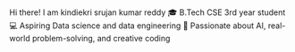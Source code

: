 Hi there! I am kindiekri srujan kumar reddy
🎓 B.Tech CSE 3rd year student
💻 Aspiring Data science and data engineering
🧠 Passionate about AI, real-world problem-solving, and creative coding

